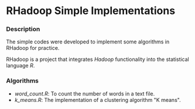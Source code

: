 RHadoop Simple Implementations
=================

### Description

The simple codes were developed to implement some algorithms in RHadoop for practice.

RHadoop is a project that integrates *Hadoop* functionality into the statistical language *R*.

### Algorithms

- *word_count.R*: To count the number of words in a text file.
- *k_means.R*: The implementation of a clustering algorithm "K means".
